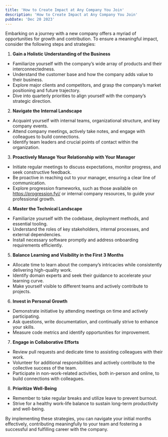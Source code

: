 ```yaml
---
title: 'How to Create Impact at Any Company You Join'
description: 'How to Create Impact at Any Company You Join'
pubDate: 'Dec 20 2023'
---
```


Embarking on a journey with a new company offers a myriad of opportunities for growth and contribution. To ensure a meaningful impact, consider the following steps and strategies:

1. **Gain a Holistic Understanding of the Business**
- Familiarize yourself with the company’s wide array of products and their interconnectedness.
- Understand the customer base and how the company adds value to their business.
- Explore major clients and competitors, and grasp the company’s market positioning and future trajectory.
- Dive into quarterly priorities to align yourself with the company’s strategic direction.

2. **Navigate the Internal Landscape**
- Acquaint yourself with internal teams, organizational structure, and key company events.
- Attend company meetings, actively take notes, and engage with colleagues to build connections.
- Identify team leaders and crucial points of contact within the organization.

3. **Proactively Manage Your Relationship with Your Manager**
- Initiate regular meetings to discuss expectations, monitor progress, and seek constructive feedback.
- Be proactive in reaching out to your manager, ensuring a clear line of communication.
- Explore progression frameworks, such as those available on https://progression.fyi/ or internal company resources, to guide your professional growth.

4. **Master the Technical Landscape**
- Familiarize yourself with the codebase, deployment methods, and essential tooling.
- Understand the roles of key stakeholders, internal processes, and external dependencies.
- Install necessary software promptly and address onboarding requirements efficiently.

5. **Balance Learning and Visibility in the First 3 Months**
- Allocate time to learn about the company’s intricacies while consistently delivering high-quality work.
- Identify domain experts and seek their guidance to accelerate your learning curve.
- Make yourself visible to different teams and actively contribute to projects.

6. **Invest in Personal Growth**
- Demonstrate initiative by attending meetings on time and actively participating.
- Ask questions, write documentation, and continually strive to enhance your skills.
- Measure code metrics and identify opportunities for improvement.

7. **Engage in Collaborative Efforts**
- Review pull requests and dedicate time to assisting colleagues with their work.
- Volunteer for additional responsibilities and actively contribute to the collective success of the team.
- Participate in non-work-related activities, both in-person and online, to build connections with colleagues.

8. **Prioritize Well-Being**
- Remember to take regular breaks and utilize leave to prevent burnout.
- Strive for a healthy work-life balance to sustain long-term productivity and well-being.

By implementing these strategies, you can navigate your initial months effectively, contributing meaningfully to your team and fostering a successful and fulfilling career with the company.